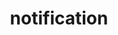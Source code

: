 ---
title: notification
authors:
  - name: No Mo
    url: https://gitee.ru/normalcoder
slug: /gitee-go/pipeline/notification
description: What is Gitee Go
origin-url: 
---